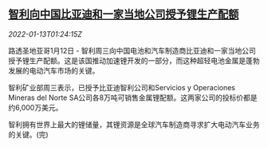 <!--1642037463000-->
[智利向中国比亚迪和一家当地公司授予锂生产配额](https://cn.reuters.com/article/chile-byd-lithium-quotas-0113-idCNKBS2JN044)
------

<div><i>2022-01-13T01:24:15Z</i></div><p>路透圣地亚哥1月12日 - 智利周三向中国电池和汽车制造商比亚迪和一家当地公司授予锂生产配额。这是该国推动加速锂开发的一部分，而这种超轻电池金属是蓬勃发展的电动汽车市场的关键。</p><p>智利矿业部周三表示，已授予比亚迪智利公司和Servicios y Operaciones Mineras del Norte SA公司各8万吨可销售金属锂配额。这两家公司的投标价都是约6,000万美元。</p><p>智利拥有世界上最大的锂储量，其锂资源是全球汽车制造商寻求扩大电动汽车业务的关键。(完)</p>
